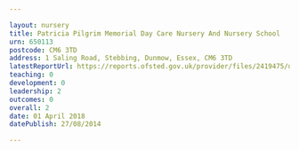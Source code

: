 ```yaml
---

layout: nursery
title: Patricia Pilgrim Memorial Day Care Nursery And Nursery School
urn: 650113
postcode: CM6 3TD
address: 1 Saling Road, Stebbing, Dunmow, Essex, CM6 3TD
latestReportUrl: https://reports.ofsted.gov.uk/provider/files/2419475/urn/650113.pdf
teaching: 0
development: 0
leadership: 2
outcomes: 0
overall: 2
date: 01 April 2018 
datePublish: 27/08/2014

---
```

